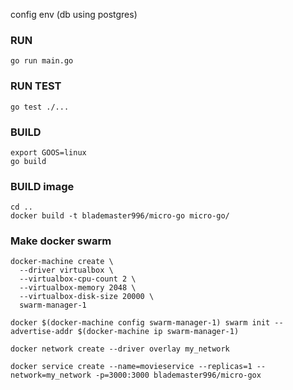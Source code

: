 config env (db using postgres)

### RUN
    go run main.go


### RUN TEST
    go test ./...

### BUILD
    export GOOS=linux
    go build

### BUILD image
    cd ..
    docker build -t blademaster996/micro-go micro-go/

### Make docker swarm
    docker-machine create \
      --driver virtualbox \
      --virtualbox-cpu-count 2 \
      --virtualbox-memory 2048 \
      --virtualbox-disk-size 20000 \
      swarm-manager-1

    docker $(docker-machine config swarm-manager-1) swarm init --advertise-addr $(docker-machine ip swarm-manager-1)

    docker network create --driver overlay my_network

    docker service create --name=movieservice --replicas=1 --network=my_network -p=3000:3000 blademaster996/micro-gox